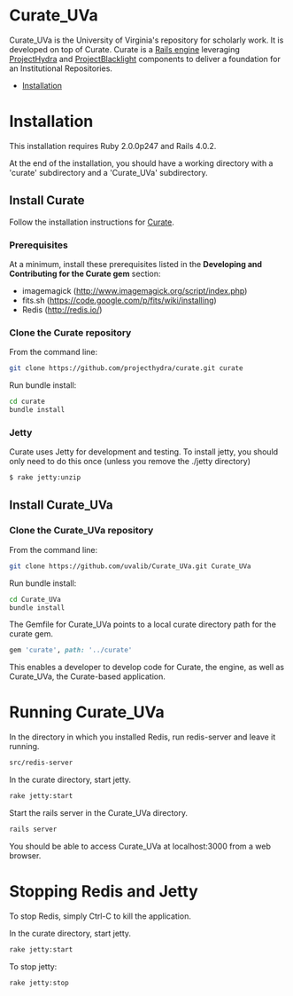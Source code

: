 # Curate_UVa

Curate_UVa is the University of Virginia's repository for scholarly work.  It is developed on top of Curate.
Curate is a [Rails engine](http://edgeguides.rubyonrails.org/engines.html) leveraging [ProjectHydra](http://projecthydra.org) and [ProjectBlacklight](http://projectblacklight.org/) components to deliver a foundation for an Institutional Repositories.

* [Installation](#installation)

# Installation

This installation requires Ruby 2.0.0p247 and Rails 4.0.2.

At the end of the installation, you should have a working directory with a 'curate' subdirectory and a 'Curate_UVa' subdirectory.

## Install Curate

Follow the installation instructions for [Curate](https://github.com/projecthydra/curate#curate----).

### Prerequisites

At a minimum, install these prerequisites listed in the **Developing and Contributing for the Curate gem** section:
* imagemagick (http://www.imagemagick.org/script/index.php)
* fits.sh (https://code.google.com/p/fits/wiki/installing)
* Redis (http://redis.io/)


### Clone the Curate repository

From the command line:
```bash
git clone https://github.com/projecthydra/curate.git curate
```

Run bundle install:
```bash
cd curate
bundle install
```

### Jetty

Curate uses Jetty for development and testing.
To install jetty, you should only need to do this once (unless you remove the ./jetty directory)

```bash
$ rake jetty:unzip
```

## Install Curate_UVa

### Clone the Curate_UVa repository

From the command line:
```bash
git clone https://github.com/uvalib/Curate_UVa.git Curate_UVa
```

Run bundle install:
```bash
cd Curate_UVa
bundle install
```

The Gemfile for Curate_UVa points to a local curate directory path for the curate gem.

```ruby
gem 'curate', path: '../curate'
```

This enables a developer to develop code for Curate, the engine, as well as Curate_UVa, the Curate-based application.

# Running Curate_UVa

In the directory in which you installed Redis, run redis-server and leave it running.
```bash
src/redis-server
```

In the curate directory, start jetty.
```bash
rake jetty:start
```

Start the rails server in the Curate_UVa directory.
```bash
rails server
```
You should be able to access Curate_UVa at localhost:3000 from a web browser.

# Stopping Redis and Jetty

To stop Redis, simply Ctrl-C to kill the application.

In the curate directory, start jetty.
```bash
rake jetty:start
```

To stop jetty:
```bash
rake jetty:stop
```
